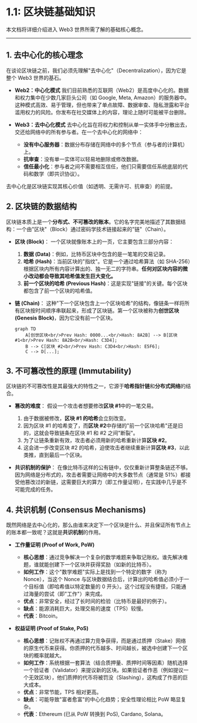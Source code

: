 # 1.1: 区块链基础知识

本文档将详细介绍进入 Web3 世界所需了解的基础核心概念。

---

## 1. 去中心化的核心理念

在谈论区块链之前，我们必须先理解"去中心化"（Decentralization），因为它是整个 Web3 世界的基石。

-   **Web2：中心化模式**
    我们目前熟悉的互联网（Web2）是高度中心化的。数据和权力集中在少数几家巨头公司（如 Google, Meta, Amazon）的服务器中。这种模式高效、易于管理，但也带来了单点故障、数据审查、隐私泄露和平台滥用权力的风险。你发布在社交媒体上的内容，理论上随时可能被平台删除。

-   **Web3：去中心化模式**
    去中心化旨在将权力和控制从单一实体手中分散出去，交还给网络中的所有参与者。在一个去中心化的网络中：
    -   **没有中心服务器**：数据分布存储在网络中的多个节点（参与者的计算机）上。
    -   **抗审查**：没有单一实体可以轻易地删除或修改数据。
    -   **信任最小化**：参与者之间不需要相互信任，他们只需要信任系统底层的代码和数学（即共识协议）。

去中心化是区块链实现其核心价值（如透明、无需许可、抗审查）的前提。

## 2. 区块链的数据结构

区块链本质上是一个**分布式、不可篡改的账本**。它的名字完美地描述了其数据结构：一个由"区块"（Block）通过密码学技术链接起来的"链"（Chain）。

-   **区块 (Block)**：
    一个区块就像账本上的一页，它主要包含三部分内容：
    1.  **数据 (Data)**：例如，比特币区块中包含的是一笔笔的交易记录。
    2.  **哈希 (Hash)**：当前区块的"指纹"。它是一个通过哈希算法（如 SHA-256）根据区块内所有内容计算出的、独一无二的字符串。**任何对区块内容的微小改动都会导致其哈希值发生巨大变化。**
    3.  **前一个区块的哈希 (Previous Hash)**：这是实现"链接"的关键。每个区块都包含了前一个区块的哈希值。

-   **链 (Chain)**：
    这种"下一个区块包含上一个区块哈希"的结构，像链条一样将所有区块按时间顺序串联起来，形成了区块链。第一个区块被称为**创世区块 (Genesis Block)**，因为它没有前一个区块。

    ```mermaid
    graph TD
        A[创世区块<br/>Prev Hash: 0000...<br/>Hash: 8A2B] --> B[区块 #1<br/>Prev Hash: 8A2B<br/>Hash: C3D4];
        B --> C[区块 #2<br/>Prev Hash: C3D4<br/>Hash: E5F6];
        C --> D[...];
    ```

## 3. 不可篡改性的原理 (Immutability)

区块链的不可篡改性是其最强大的特性之一，它源于**哈希指针链**和**分布式网络**的结合。

-   **篡改的难度**：
    假设一个攻击者想要修改**区块 #1**中的一笔交易。
    1.  由于数据被修改，**区块 #1 的哈希**会立刻改变。
    2.  因为区块 #1 的哈希变了，而**区块 #2**中存储的"前一个区块哈希"还是旧的，这就会导致链条在区块 #1 和 #2 之间"断裂"。
    3.  为了让链条重新有效，攻击者必须用新的哈希重新计算**区块 #2**。
    4.  这会进一步改变区块 #2 的哈希，迫使攻击者继续重新计算**区块 #3**，以此类推，直到最后一个区块。

-   **共识机制的保护**：
    在像比特币这样的公有链中，仅仅重新计算整条链还不够。因为网络是分布式的，攻击者需要让网络中的大多数节点（通常是 51%）都接受他篡改过的新链，这需要巨大的算力（即工作量证明），在实践中几乎是不可能完成的任务。

## 4. 共识机制 (Consensus Mechanisms)

既然网络是去中心化的，那么由谁来决定下一个区块是什么、并且保证所有节点上的账本都一致呢？这就是**共识机制**的作用。

-   **工作量证明 (Proof of Work, PoW)**
    -   **核心思想**：通过竞争解决一个复杂的数学难题来争取记账权。谁先解决难题，谁就能创建下一个区块并获得奖励（如新的比特币）。
    -   **如何工作**：这个"数学难题"实际上是找到一个特定的数字（称为 Nonce），当这个 Nonce 与区块数据结合后，计算出的哈希值必须小于一个目标值（即哈希值以特定数量的 0 开头）。这个过程没有捷径，只能通过海量的尝试（即"工作"）来完成。
    -   **优点**：非常安全，经过了长时间的检验（比特币是最好的例子）。
    -   **缺点**：能源消耗巨大，处理交易的速度（TPS）较慢。
    -   **代表**：Bitcoin。

-   **权益证明 (Proof of Stake, PoS)**
    -   **核心思想**：记账权不再通过算力竞争获得，而是通过质押（Stake）网络的原生代币来获得。你质押的代币越多、时间越长，被选中创建下一个区块的概率就越大。
    -   **如何工作**：系统根据一套算法（结合质押量、质押时间等因素）随机选择一个验证者（Validator）来提议新的区块。如果验证者作恶（例如提议一个无效区块），他们质押的代币将被罚没（Slashing），这构成了作恶的巨大成本。
    -   **优点**：非常节能，TPS 相对更高。
    -   **缺点**：可能导致"富者愈富"的中心化趋势；安全性理论相比 PoW 略显复杂。
    -   **代表**：Ethereum (已从 PoW 转换到 PoS), Cardano, Solana。 